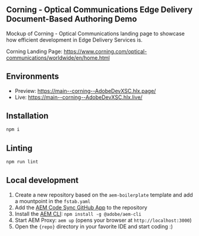 ## Corning - Optical Communications Edge Delivery Document-Based Authoring Demo
Mockup of Corning - Optical Communications landing page to showcase how efficient development in Edge Delivery Services is.

Corning Landing Page:
https://www.corning.com/optical-communications/worldwide/en/home.html

## Environments
- Preview: https://main--corning--AdobeDevXSC.hlx.page/
- Live: https://main--corning--AdobeDevXSC.hlx.live/

## Installation

```sh
npm i
```

## Linting

```sh
npm run lint
```

## Local development

<!-- TODO: update with verbiage specific to door-opener template -->
1. Create a new repository based on the `aem-boilerplate` template and add a mountpoint in the `fstab.yaml`
1. Add the [AEM Code Sync GitHub App](https://github.com/apps/aem-code-sync) to the repository
1. Install the [AEM CLI](https://github.com/adobe/helix-cli): `npm install -g @adobe/aem-cli`
1. Start AEM Proxy: `aem up` (opens your browser at `http://localhost:3000`)
1. Open the `{repo}` directory in your favorite IDE and start coding :)
